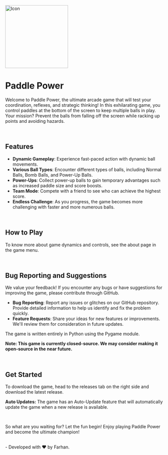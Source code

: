<img src="https://github.com/GamingWithFarhan/Paddle-Power/assets/52575631/c75a48c4-ecac-4920-ac6c-38a59f7d7422" alt="Icon" width="200" height="200">

# Paddle Power

Welcome to Paddle Power, the ultimate arcade game that will test your coordination, reflexes, and strategic thinking! In this exhilarating game, you control paddles at the bottom of the screen to keep multiple balls in play. Your mission? Prevent the balls from falling off the screen while racking up points and avoiding hazards.

<br />

## Features

- **Dynamic Gameplay**: Experience fast-paced action with dynamic ball movements.
- **Various Ball Types**: Encounter different types of balls, including Normal Balls, Bomb Balls, and Power-Up Balls.
- **Power-Ups**: Collect power-up balls to gain temporary advantages such as increased paddle size and score boosts.
- **Team Mode**: Compete with a friend to see who can achieve the highest score.
- **Endless Challenge**: As you progress, the game becomes more challenging with faster and more numerous balls.

<br />

## How to Play

To know more about game dynamics and controls, see the about page in the game menu.

<br />

## Bug Reporting and Suggestions

We value your feedback! If you encounter any bugs or have suggestions for improving the game, please contribute through GitHub.

- **Bug Reporting**: Report any issues or glitches on our GitHub repository. Provide detailed information to help us identify and fix the problem quickly.
- **Feature Requests**: Share your ideas for new features or improvements. We'll review them for consideration in future updates.

The game is written entirely in Python using the Pygame module.

**Note: This game is currently closed-source. We may consider making it open-source in the near future.**

<br />

## Get Started

To download the game, head to the releases tab on the right side and download the latest release.

**Auto Updates:** The game has an Auto-Update feature that will automatically update the game when a new release is available.

<br />

So what are you waiting for? Let the fun begin! Enjoy playing Paddle Power and become the ultimate champion!

<br />
- Developed with ❤️ by Farhan.
